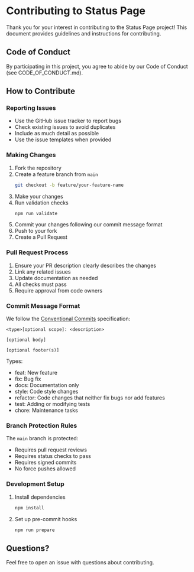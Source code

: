 # Contributing to Status Page

Thank you for your interest in contributing to the Status Page project! This document provides guidelines and instructions for contributing.

## Code of Conduct

By participating in this project, you agree to abide by our Code of Conduct (see CODE_OF_CONDUCT.md).

## How to Contribute

### Reporting Issues

- Use the GitHub issue tracker to report bugs
- Check existing issues to avoid duplicates
- Include as much detail as possible
- Use the issue templates when provided

### Making Changes

1. Fork the repository
2. Create a feature branch from `main`
   ```bash
   git checkout -b feature/your-feature-name
   ```
3. Make your changes
4. Run validation checks
   ```bash
   npm run validate
   ```
5. Commit your changes following our commit message format
6. Push to your fork
7. Create a Pull Request

### Pull Request Process

1. Ensure your PR description clearly describes the changes
2. Link any related issues
3. Update documentation as needed
4. All checks must pass
5. Require approval from code owners

### Commit Message Format

We follow the [Conventional Commits](https://www.conventionalcommits.org/) specification:

```
<type>[optional scope]: <description>

[optional body]

[optional footer(s)]
```

Types:
- feat: New feature
- fix: Bug fix
- docs: Documentation only
- style: Code style changes
- refactor: Code changes that neither fix bugs nor add features
- test: Adding or modifying tests
- chore: Maintenance tasks

### Branch Protection Rules

The `main` branch is protected:
- Requires pull request reviews
- Requires status checks to pass
- Requires signed commits
- No force pushes allowed

### Development Setup

1. Install dependencies
   ```bash
   npm install
   ```
2. Set up pre-commit hooks
   ```bash
   npm run prepare
   ```

## Questions?

Feel free to open an issue with questions about contributing.
